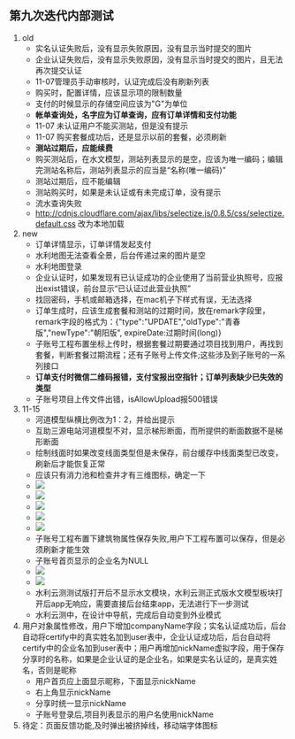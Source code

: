 ## 第九次迭代内部测试
>
1. old
    - 实名认证失败后，没有显示失败原因，没有显示当时提交的图片
    - 企业认证失败后，没有显示失败原因，没有显示当时提交的图片，且无法再次提交认证
    - 11-07管理员手动审核时，认证完成后没有刷新列表
    - 购买时，配置详情，应该显示项的限制数量
    - 支付的时候显示的存储空间应该为"G"为单位
    - **帐单查询处，名字应为订单查询，应有订单详情和支付功能**
    - 11-07 未认证用户不能买测站，但是没有提示
    - 11-07 购买套餐成功后，还是显示以前的套餐，必须刷新
    - **测站过期后，应能续费**
    - 购买测站后，在水文模型，测站列表显示的是空，应该为唯一编码；编辑完测站名称后，测站列表显示的应当是“名称(唯一编码)”
    - 测站过期后，应不能编辑
    - 测站购买时，如果是未认证或有未完成订单，没有提示
    - 流水查询失败
    - http://cdnjs.cloudflare.com/ajax/libs/selectize.js/0.8.5/css/selectize.default.css 改为本地加载
2. new 
    - 订单详情显示，订单详情发起支付
    - 水利地图无法查看全景，后台传递过来的图片是空
    - 水利地图登录
    - 企业认证时，如果发现有已认证成功的企业使用了当前营业执照号，应报出exist错误，前台显示“已认证过此营业执照”
    - 找回密码，手机或邮箱选择，在mac机子下样式有误，无法选择
    - 订单生成时，应该生成套餐和测站的过期时间，放在remark字段里，remark字段的格式为：{"type":"UPDATE","oldType":"青春版","newType":"朝阳版", expireDate:过期时间(long)}
    - 子账号工程布置坐标上传时，根据套餐过期要通过项目找到用户，再找到套餐，判断套餐过期流程；还有子账号上传文件;这些涉及到子账号的一系列接口
    - **订单支付时微信二维码报错，支付宝报出空指针；订单列表缺少已失效的类型**
    - 子账号项目上传文件出错，isAllowUpload报500错误
3. 11-15
    - 河道模型纵横比例改为1：2，并给出提示
    - 互助三源电站河道模型不对，显示梯形断面，而所提供的断面数据不是梯形断面
    - 绘制线面时如果改变线面类型但是未保存，前台缓存中线面类型已改变，刷新后才能恢复正常
    - 应该只有消力池和检查井才有三维图标，确定一下
    - ![](media/15100427522879/15107159967593.jpg)  
    - ![](media/15100427522879/15107161926426.jpg)
    - ![](media/15100427522879/15107165017206.jpg)
    - ![](media/15100427522879/15107165831744.jpg)
    - ![](media/15100427522879/15107166133902.jpg)
    - 子账号工程布置下建筑物属性保存失败,用户下工程布置可以保存，但是必须刷新才能生效
    - 子账号首页显示的企业名为NULL
    - ![](media/15100427522879/15107147537753.jpg)
    - ![](media/15100427522879/15107146189938.jpg)
    - 水利云测测试版打开后不显示水文模块，水利云测正式版水文模型板块打开后app无响应，需要直接后台结束app，无法进行下一步测试
    - 水利云测中，在设计中导航，完成后自动变到外业模式
4. 用户对象属性修改，用户下增加companyName字段；实名认证成功后，后台自动将certify中的真实姓名加到user表中，企业认证成功后，后台自动将certify中的企业名加到user表中；用户再增加nickName虚拟字段，用于保存分享时的名称，如果是企业认证的是企业名，如果是实名认证的，是真实姓名，否则是昵称
    - 用户首页应上面显示昵称，下面显示nickName
    - 右上角显示nickName
    - 分享时统一显示nickName
    - 子账号登录后,项目列表显示的用户名使用nickName
5. 待定：页面反馈功能,及时弹出被挤掉线，移动端字体图标



